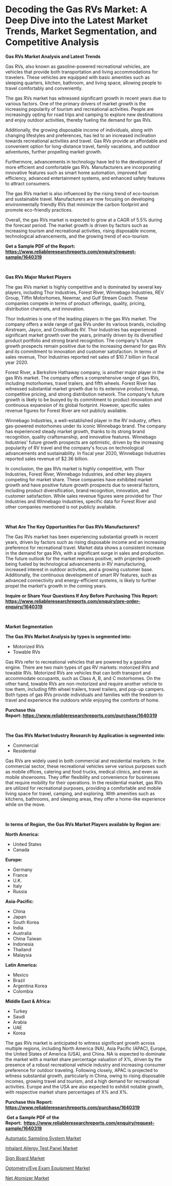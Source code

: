 <p><h1>Decoding the Gas RVs Market: A Deep Dive into the Latest Market Trends, Market Segmentation, and Competitive Analysis</h1></p><p><strong>Gas RVs Market Analysis and Latest Trends</strong></p>
<p><p>Gas RVs, also known as gasoline-powered recreational vehicles, are vehicles that provide both transportation and living accommodations for travelers. These vehicles are equipped with basic amenities such as sleeping quarters, kitchen, bathroom, and living space, allowing people to travel comfortably and conveniently.</p><p>The gas RVs market has witnessed significant growth in recent years due to various factors. One of the primary drivers of market growth is the increasing popularity of tourism and recreational activities. People are increasingly opting for road trips and camping to explore new destinations and enjoy outdoor activities, thereby fueling the demand for gas RVs.</p><p>Additionally, the growing disposable income of individuals, along with changing lifestyles and preferences, has led to an increased inclination towards recreational activities and travel. Gas RVs provide an affordable and convenient option for long-distance travel, family vacations, and outdoor adventures, further propelling market growth.</p><p>Furthermore, advancements in technology have led to the development of more efficient and comfortable gas RVs. Manufacturers are incorporating innovative features such as smart home automation, improved fuel efficiency, advanced entertainment systems, and enhanced safety features to attract consumers.</p><p>The gas RVs market is also influenced by the rising trend of eco-tourism and sustainable travel. Manufacturers are now focusing on developing environmentally friendly RVs that minimize the carbon footprint and promote eco-friendly practices.</p><p>Overall, the gas RVs market is expected to grow at a CAGR of 5.5% during the forecast period. The market growth is driven by factors such as increasing tourism and recreational activities, rising disposable income, technological advancements, and the growing trend of eco-tourism.</p></p>
<p><strong>Get a Sample PDF of the Report:&nbsp; <a href="https://www.reliableresearchreports.com/enquiry/request-sample/1640319">https://www.reliableresearchreports.com/enquiry/request-sample/1640319</a></strong></p>
<p>&nbsp;</p>
<p><strong>Gas RVs Major Market Players</strong></p>
<p><p>The gas RVs market is highly competitive and is dominated by several key players, including Thor Industries, Forest River, Winnebago Industries, REV Group, Tiffin Motorhomes, Newmar, and Gulf Stream Coach. These companies compete in terms of product offerings, quality, pricing, distribution channels, and innovation.</p><p>Thor Industries is one of the leading players in the gas RVs market. The company offers a wide range of gas RVs under its various brands, including Airstream, Jayco, and CrossRoads RV. Thor Industries has experienced significant market growth over the years, primarily driven by its diversified product portfolio and strong brand recognition. The company's future growth prospects remain positive due to the increasing demand for gas RVs and its commitment to innovation and customer satisfaction. In terms of sales revenue, Thor Industries reported net sales of $10.7 billion in fiscal year 2020.</p><p>Forest River, a Berkshire Hathaway company, is another major player in the gas RVs market. The company offers a comprehensive range of gas RVs, including motorhomes, travel trailers, and fifth wheels. Forest River has witnessed substantial market growth due to its extensive product lineup, competitive pricing, and strong distribution network. The company's future growth is likely to be buoyed by its commitment to product innovation and continuous expansion of its global footprint. However, specific sales revenue figures for Forest River are not publicly available.</p><p>Winnebago Industries, a well-established player in the RV industry, offers gas-powered motorhomes under its iconic Winnebago brand. The company has experienced steady market growth, thanks to its strong brand recognition, quality craftsmanship, and innovative features. Winnebago Industries' future growth prospects are optimistic, driven by the increasing popularity of RV travel and the company's focus on technological advancements and sustainability. In fiscal year 2020, Winnebago Industries reported sales revenue of $2.36 billion.</p><p>In conclusion, the gas RVs market is highly competitive, with Thor Industries, Forest River, Winnebago Industries, and other key players competing for market share. These companies have exhibited market growth and have positive future growth prospects due to several factors, including product diversification, brand recognition, innovation, and customer satisfaction. While sales revenue figures were provided for Thor Industries and Winnebago Industries, specific data for Forest River and other companies mentioned is not publicly available.</p></p>
<p>&nbsp;</p>
<p><strong>What Are The Key Opportunities For Gas RVs Manufacturers?</strong></p>
<p><p>The Gas RVs market has been experiencing substantial growth in recent years, driven by factors such as rising disposable income and an increasing preference for recreational travel. Market data shows a consistent increase in the demand for gas RVs, with a significant surge in sales and production. The future outlook for the market remains positive, with projected growth being fueled by technological advancements in RV manufacturing, increased interest in outdoor activities, and a growing customer base. Additionally, the continuous development of smart RV features, such as advanced connectivity and energy-efficient systems, is likely to further propel the market's growth in the coming years.</p></p>
<p><strong>Inquire or Share Your Questions If Any Before Purchasing This Report: <a href="https://www.reliableresearchreports.com/enquiry/pre-order-enquiry/1640319">https://www.reliableresearchreports.com/enquiry/pre-order-enquiry/1640319</a></strong></p>
<p>&nbsp;</p>
<p><strong>Market Segmentation</strong></p>
<p><strong>The Gas RVs Market Analysis by types is segmented into:</strong></p>
<p><ul><li>Motorized RVs</li><li>Towable RVs</li></ul></p>
<p><p>Gas RVs refer to recreational vehicles that are powered by a gasoline engine. There are two main types of gas RV markets: motorized RVs and towable RVs. Motorized RVs are vehicles that can both transport and accommodate occupants, such as Class A, B, and C motorhomes. On the other hand, towable RVs are non-motorized and require another vehicle to tow them, including fifth wheel trailers, travel trailers, and pop-up campers. Both types of gas RVs provide individuals and families with the freedom to travel and experience the outdoors while enjoying the comforts of home.</p></p>
<p><strong>Purchase this Report:&nbsp;<a href="https://www.reliableresearchreports.com/purchase/1640319">https://www.reliableresearchreports.com/purchase/1640319</a></strong></p>
<p>&nbsp;</p>
<p><strong>The Gas RVs Market Industry Research by Application is segmented into:</strong></p>
<p><ul><li>Commercial</li><li>Residential</li></ul></p>
<p><p>Gas RVs are widely used in both commercial and residential markets. In the commercial sector, these recreational vehicles serve various purposes such as mobile offices, catering and food trucks, medical clinics, and even as mobile showrooms. They offer flexibility and convenience for businesses that require mobility for their operations. In the residential market, gas RVs are utilized for recreational purposes, providing a comfortable and mobile living space for travel, camping, and exploring. With amenities such as kitchens, bathrooms, and sleeping areas, they offer a home-like experience while on the move.</p></p>
<p>&nbsp;</p>
<p><strong>In terms of Region, the Gas RVs Market Players available by Region are:</strong></p>
<p>
    <p> <strong> North America: </strong>
        <ul>
            <li>United States</li>
            <li>Canada</li>
        </ul>
        </p> 
    <p> <strong> Europe: </strong>
        <ul>
            <li>Germany</li>
            <li>France</li>
            <li>U.K.</li>
            <li>Italy</li>
            <li>Russia</li>
        </ul>
        </p> 
    <p> <strong> Asia-Pacific: </strong>
        <ul>
            <li>China</li>
            <li>Japan</li>
            <li>South Korea</li>
            <li>India</li>
            <li>Australia</li>
            <li>China Taiwan</li>
            <li>Indonesia</li>
            <li>Thailand</li>
            <li>Malaysia</li>
        </ul>
        </p> 
    <p> <strong> Latin America: </strong>
        <ul>
            <li>Mexico</li>
            <li>Brazil</li>
            <li>Argentina Korea</li>
            <li>Colombia</li>
        </ul>
        </p> 
    <p> <strong> Middle East & Africa: </strong>
        <ul>
            <li>Turkey</li>
            <li>Saudi</li>
            <li>Arabia</li>
            <li>UAE</li>
            <li>Korea</li>
        </ul>
    </p>
    </p>
<p><p>The gas RVs market is anticipated to witness significant growth across multiple regions, including North America (NA), Asia Pacific (APAC), Europe, the United States of America (USA), and China. NA is expected to dominate the market with a market share percentage valuation of X%, driven by the presence of a robust recreational vehicle industry and increasing consumer preference for outdoor traveling. Following closely, APAC is projected to witness substantial growth, particularly in China, owing to rising disposable incomes, growing travel and tourism, and a high demand for recreational activities. Europe and the USA are also expected to exhibit notable growth, with respective market share percentages of X% and X%.</p></p>
<p><strong>Purchase this Report: <a href="https://www.reliableresearchreports.com/purchase/1640319">https://www.reliableresearchreports.com/purchase/1640319</a></strong></p>
<p>&nbsp;<strong>Get a Sample PDF of the Report:&nbsp;&nbsp;<a href="https://www.reliableresearchreports.com/enquiry/request-sample/1640319">https://www.reliableresearchreports.com/enquiry/request-sample/1640319</a></strong></p>
<p><strong></strong></p>
<p><p><a href="https://github.com/WillieWoodard/Market-Research-Report-List-2/blob/main/automatic-sampling-system-market.md">Automatic Sampling System Market</a></p><p><a href="https://medium.com/@rosebarnett1936/inhalant-allergy-test-panel-market-exploring-market-share-market-trends-and-future-growth-e2892709bd8d">Inhalant Allergy Test Panel Market</a></p><p><a href="https://github.com/BryceTownsendr/Market-Research-Report-List-2/blob/main/sign-board-market.md">Sign Board Market</a></p><p><a href="https://medium.com/@rosebarnett1936/optometry-eye-exam-equipment-market-competitive-analysis-market-trends-and-forecast-to-2030-995c89cf36ae">Optometry/Eye Exam Equipment Market</a></p><p><a href="https://medium.com/@rosebarnett1936/net-atomizer-market-furnishes-information-on-market-share-market-trends-and-market-growth-e7c23333f4b2">Net Atomizer Market</a></p></p>